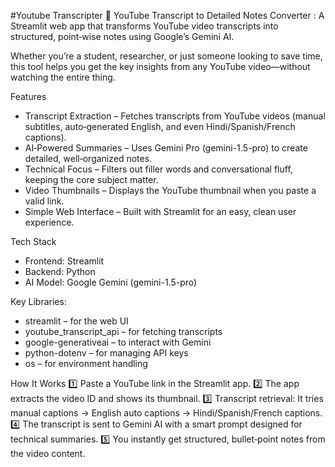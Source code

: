 #Youtube Transcripter
🎥 YouTube Transcript to Detailed Notes Converter :
A Streamlit web app that transforms YouTube video transcripts into structured, point‑wise notes using Google’s Gemini AI.

Whether you’re a student, researcher, or just someone looking to save time, this tool helps you get the key insights from any YouTube video—without watching the entire thing.

 Features
- Transcript Extraction – Fetches transcripts from YouTube videos (manual subtitles, auto‑generated English, and even Hindi/Spanish/French captions).
- AI‑Powered Summaries – Uses Gemini Pro (gemini-1.5-pro) to create detailed, well‑organized notes.
- Technical Focus – Filters out filler words and conversational fluff, keeping the core subject matter.
- Video Thumbnails – Displays the YouTube thumbnail when you paste a valid link.
- Simple Web Interface – Built with Streamlit for an easy, clean user experience.

Tech Stack
- Frontend: Streamlit
- Backend: Python
- AI Model: Google Gemini (gemini-1.5-pro)

Key Libraries:
- streamlit – for the web UI
- youtube_transcript_api – for fetching transcripts
- google-generativeai – to interact with Gemini
- python-dotenv – for managing API keys
- os – for environment handling

 How It Works
1️⃣ Paste a YouTube link in the Streamlit app.
2️⃣ The app extracts the video ID and shows its thumbnail.
3️⃣ Transcript retrieval: It tries manual captions → English auto captions → Hindi/Spanish/French captions.
4️⃣ The transcript is sent to Gemini AI with a smart prompt designed for technical summaries.
5️⃣ You instantly get structured, bullet‑point notes from the video content.
